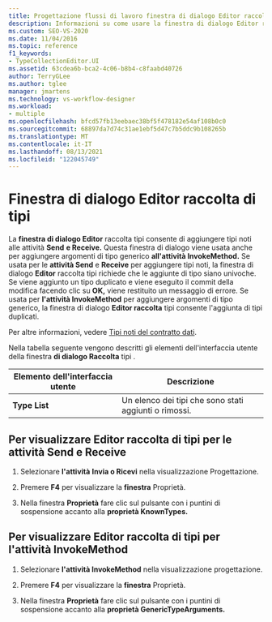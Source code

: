 ```yaml
---
title: Progettazione flussi di lavoro finestra di dialogo Editor raccolta tipi
description: Informazioni su come usare la finestra di dialogo Editor raccolta tipi per aggiungere tipi noti alle attività Send e Receive.
ms.custom: SEO-VS-2020
ms.date: 11/04/2016
ms.topic: reference
f1_keywords:
- TypeCollectionEditor.UI
ms.assetid: 63cdea6b-bca2-4c06-b8b4-c8faabd40726
author: TerryGLee
ms.author: tglee
manager: jmartens
ms.technology: vs-workflow-designer
ms.workload:
- multiple
ms.openlocfilehash: bfcd57fb13eebaec38bf5f478182e54af108b0c0
ms.sourcegitcommit: 68897da7d74c31ae1ebf5d47c7b5ddc9b108265b
ms.translationtype: MT
ms.contentlocale: it-IT
ms.lasthandoff: 08/13/2021
ms.locfileid: "122045749"
---
```

# <a name="type-collection-editor-dialog-box"></a>Finestra di dialogo Editor raccolta di tipi

La **finestra di dialogo Editor** raccolta tipi consente di aggiungere tipi noti alle attività **Send** **e Receive.** Questa finestra di dialogo viene usata anche per aggiungere argomenti di tipo generico **all'attività InvokeMethod.** Se usata per le **attività Send** e **Receive** per aggiungere tipi noti, la finestra di dialogo **Editor** raccolta tipi richiede che le aggiunte di tipo siano univoche. Se viene aggiunto un tipo duplicato e viene eseguito il commit della modifica facendo clic su **OK,** viene restituito un messaggio di errore. Se usata per **l'attività InvokeMethod** per aggiungere argomenti di tipo generico, la finestra di dialogo **Editor raccolta** tipi consente l'aggiunta di tipi duplicati.

Per altre informazioni, vedere [Tipi noti del contratto dati](/dotnet/framework/wcf/feature-details/data-contract-known-types).

Nella tabella seguente vengono descritti gli elementi dell'interfaccia utente della finestra **di dialogo Raccolta** tipi .

|Elemento dell'interfaccia utente|Descrizione|
|-|-----------------|
|**Type List**|Un elenco dei tipi che sono stati aggiunti o rimossi.|

## <a name="to-bring-up-the-type-collection-editor-for-the-send-and-receive-activities"></a>Per visualizzare Editor raccolta di tipi per le attività Send e Receive

1. Selezionare **l'attività** **Invia o Ricevi** nella visualizzazione Progettazione.

2. Premere **F4** per visualizzare la **finestra** Proprietà.

3. Nella finestra **Proprietà** fare clic sul pulsante con i puntini di sospensione accanto alla **proprietà KnownTypes.**

## <a name="to-bring-up-the-type-collection-editor-for-the-invokemethod-activity"></a>Per visualizzare Editor raccolta di tipi per l'attività InvokeMethod

1. Selezionare **l'attività InvokeMethod** nella visualizzazione progettazione.

2. Premere **F4** per visualizzare la **finestra** Proprietà.

3. Nella finestra **Proprietà** fare clic sul pulsante con i puntini di sospensione accanto alla **proprietà GenericTypeArguments.**
